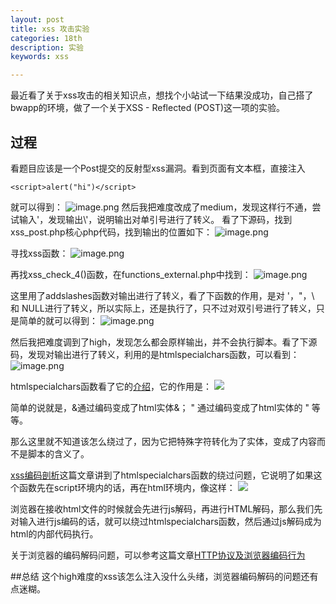 ```yaml
---
layout: post
title: xss 攻击实验
categories: 18th
description: 实验
keywords: xss

---
```


最近看了关于xss攻击的相关知识点，想找个小站试一下结果没成功，自己搭了bwapp的环境，做了一个关于XSS - Reflected (POST)这一项的实验。

## 过程
看题目应该是一个Post提交的反射型xss漏洞。看到页面有文本框，直接注入

    <script>alert("hi")</script>

就可以得到：
![image.png](https://upload-images.jianshu.io/upload_images/2360187-5b1c105e687a941d.png?imageMogr2/auto-orient/strip%7CimageView2/2/w/1240)
然后我把难度改成了medium，发现这样行不通，尝试输入'，发现输出\\'，说明输出对单引号进行了转义。
看了下源码，找到xss_post.php核心php代码，找到输出的位置如下：
![image.png](https://upload-images.jianshu.io/upload_images/2360187-56fc145d27dff331.png?imageMogr2/auto-orient/strip%7CimageView2/2/w/1240)

寻找xss函数：
![image.png](https://upload-images.jianshu.io/upload_images/2360187-4f0ac373619ab73a.png?imageMogr2/auto-orient/strip%7CimageView2/2/w/1240)

再找xss_check_4()函数，在functions_external.php中找到：
![image.png](https://upload-images.jianshu.io/upload_images/2360187-4b4fb4612a3ba432.png?imageMogr2/auto-orient/strip%7CimageView2/2/w/1240)

这里用了addslashes函数对输出进行了转义，看了下函数的作用，是对 '，"，\ 和 NULL进行了转义，所以实际上，<script></script>还是执行了，只不过对双引号进行了转义，只是简单的<script>alert(1)</script>就可以得到：
![image.png](https://upload-images.jianshu.io/upload_images/2360187-7c0b74bac5fb51c1.png?imageMogr2/auto-orient/strip%7CimageView2/2/w/1240)

然后我把难度调到了high，发现怎么都会原样输出，并不会执行脚本。看了下源码，发现对输出进行了转义，利用的是htmlspecialchars函数，可以看到：
![image.png](https://upload-images.jianshu.io/upload_images/2360187-5b0c1533afaf7775.png?imageMogr2/auto-orient/strip%7CimageView2/2/w/1240)

htmlspecialchars函数看了它的[介绍](http://www.w3school.com.cn/php/func_string_htmlspecialchars.asp)，它的作用是：
![](https://upload-images.jianshu.io/upload_images/2360187-484734f31c72b37a.png?imageMogr2/auto-orient/strip%7CimageView2/2/w/1240)

简单的说就是，&通过编码变成了html实体&； " 通过编码变成了html实体的 " 等等。

那么这里就不知道该怎么绕过了，因为它把特殊字符转化为了实体，<script>alert(1)</script>变成了内容而不是脚本的含义了。

[xss编码剖析](http://www.freebuf.com/articles/web/43285.html)这篇文章讲到了htmlspecialchars函数的绕过问题，它说明了如果这个函数先在script环境内的话，再在html环境内，像这样：
![](https://upload-images.jianshu.io/upload_images/2360187-216eb01103f972e8.png?imageMogr2/auto-orient/strip%7CimageView2/2/w/1240)

浏览器在接收html文件的时候就会先进行js解码，再进行HTML解码，那么我们先对输入进行js编码的话，就可以绕过htmlspecialchars函数，然后通过js解码成为html的内部代码执行。

关于浏览器的编码解码问题，可以参考这篇文章[HTTP协议及浏览器编码行为](http://blog.csdn.net/happy_wuyuqing/article/details/8144830)

##总结
这个high难度的xss该怎么注入没什么头绪，浏览器编码解码的问题还有点迷糊。

